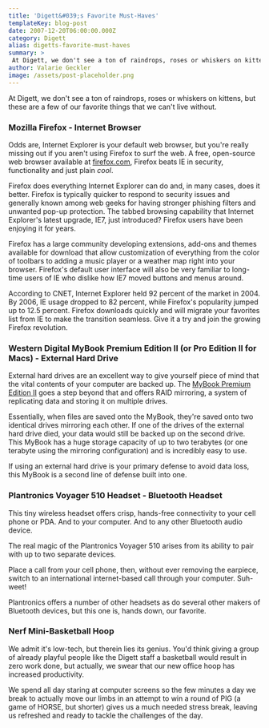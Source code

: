 ```yaml
---
title: 'Digett&#039;s Favorite Must-Haves'
templateKey: blog-post
date: 2007-12-20T06:00:00.000Z
category: Digett
alias: digetts-favorite-must-haves
summary: > 
 At Digett, we don't see a ton of raindrops, roses or whiskers on kittens, but these are a few of our favorite things that we can't live without.
author: Valarie Geckler
image: /assets/post-placeholder.png
---
```


At Digett, we don't see a ton of raindrops, roses or whiskers on kittens, but these are a few of our favorite things that we can't live without.

### Mozilla Firefox - Internet Browser  

Odds are, Internet Explorer is your default web browser, but you're really missing out if you aren't using Firefox to surf the web. A free, open-source web browser available at [firefox.com](http://firefox.com/), Firefox beats IE in security, functionality and just plain _cool_.

Firefox does everything Internet Explorer can do and, in many cases, does it better. Firefox is typically quicker to respond to security issues and generally known among web geeks for having stronger phishing filters and unwanted pop-up protection. The tabbed browsing capability that Internet Explorer's latest upgrade, IE7, just introduced? Firefox users have been enjoying it for years.

Firefox has a large community developing extensions, add-ons and themes available for download that allow customization of everything from the color of toolbars to adding a music player or a weather map right into your browser. Firefox's default user interface will also be very familiar to long-time users of IE who dislike how IE7 moved buttons and menus around.

According to CNET, Internet Explorer held 92 percent of the market in 2004. By 2006, IE usage dropped to 82 percent, while Firefox's popularity jumped up to 12.5 percent. Firefox downloads quickly and will migrate your favorites list from IE to make the transition seamless. Give it a try and join the growing Firefox revolution.

### Western Digital MyBook Premium Edition II (or Pro Edition II for Macs) - External Hard Drive

External hard drives are an excellent way to give yourself piece of mind that the vital contents of your computer are backed up. The [MyBook Premium Edition II](http://www.wdc.com/en/products/Products.asp?DriveID=342) goes a step beyond that and offers RAID mirroring, a system of replicating data and storing it on multiple drives.

Essentially, when files are saved onto the MyBook, they're saved onto two identical drives mirroring each other. If one of the drives of the external hard drive died, your data would still be backed up on the second drive. This MyBook has a huge storage capacity of up to two terabytes (or one terabyte using the mirroring configuration) and is incredibly easy to use.

If using an external hard drive is your primary defense to avoid data loss, this MyBook is a second line of defense built into one.

### Plantronics Voyager 510 Headset - Bluetooth Headset

This tiny wireless headset offers crisp, hands-free connectivity to your cell phone or PDA. And to your computer. And to any other Bluetooth audio device.

The real magic of the Plantronics Voyager 510 arises from its ability to pair with up to two separate devices.

Place a call from your cell phone, then, without ever removing the earpiece, switch to an international internet-based call through your computer. Suh-weet!

Plantronics offers a number of other headsets as do several other makers of Bluetooth devices, but this one is, hands down, our favorite.

### Nerf Mini-Basketball Hoop

We admit it's low-tech, but therein lies its genius. You'd think giving a group of already playful people like the Digett staff a basketball would result in zero work done, but actually, we swear that our new office hoop has increased productivity.

We spend all day staring at computer screens so the few minutes a day we break to actually move our limbs in an attempt to win a round of PIG (a game of HORSE, but shorter) gives us a much needed stress break, leaving us refreshed and ready to tackle the challenges of the day.
